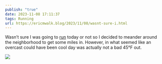 ```yaml
---
publish: "true"
date: 2023-11-08 17:11:37
tags: Running
url: https://ericmwalk.blog/2023/11/08/wasnt-sure-i.html
---
```


Wasn’t sure I was going to [run](https://strava.com/activities/10183842223) today or not so I decided to meander around the neighborhood to get some miles in. However, in what seemed like an overcast could have been cool day was actually not a bad 45°F out.

![](https://ericmwalk.blog/uploads/2023/5fc90636-de01-4e9e-9754-cc5f40496bbe.jpg)